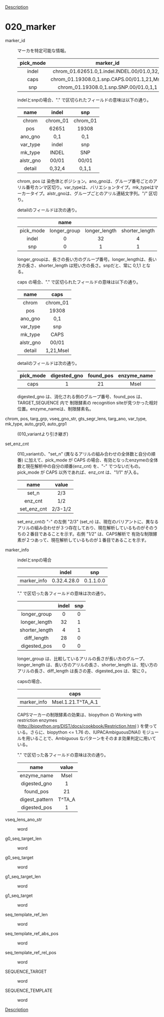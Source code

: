 [Description](DESCRIPTION.md)

# 020_marker

<dl>
<dt>
marker_id
</dt>
<dd>
<p><p>

マーカを特定可能な情報。

| pick_mode |marker_id|
|:---:|:---:|
|indel|chrom_01.62651.0,1.indel.INDEL.00/01.0,32,4|
|caps|chrom_01.19308.0,1.snp.CAPS.00/01.1,21,MseI|
|snp|chrom_01.19308.0,1.snp.SNP.00/01.0,1,1|

indelとsnpの場合、"." で区切られたフィールドの意味は以下の通り。

|name|indel|snp|
|:---:|:---:|:---:|
|chrom|chrom_01|chrom_01|
|pos|62651|19308|
|ano_gno|0,1|0,1|
|var_type|indel|snp|
|mk_type|INDEL|SNP|
|alstr_gno|00/01|00/01|
|detail|0,32,4|0,1,1|

chrom, pos は 染色体とポジション。ano_gnoは、グループ番号ごとのアリル番号カンマ区切り。var_typeは、バリエションタイプ。mk_typeはマーカータイプ。alstr_gnoは、グループごとのアリル連結文字列。"/" 区切り。

detailのフィールドは次の通り。

||name|||
|:---:|:---:|:---:|:---:|
|pick_mode| longer_group | longer_length | shorter_length |
|indel|0|32|4|
|snp|0|1|1|


longer_groupは、長さの長い方のグループ番号。longer_lengthは、長い方の長さ、shorter_length は短い方の長さ。snpだと、常に 0,1,1 となる。

caps の場合、"." で区切られたフィールドの意味は以下の通り。

|name|caps|
|:---:|:---:|
|chrom|chrom_01|
|pos|19308|
|ano_gno|0,1|
|var_type|snp|
|mk_type|CAPS|
|alstr_gno|00/01|
|detail|1,21,MseI|

detailのフィールドは次の通り。

|pick_mode|digested_gno|found_pos|enzyme_name|
|:---:|:---:|:---:|:---:|
|caps|1|21|MseI|

digested_gno は、消化される側のグループ番号、found_pos は、TARGET_SEQUENCE 内で 制限酵素の recognition siteが見つかった相対位置。enzyme_nameは、制限酵素名。

</p>
</dd>
</dl>


<dl>
<dt>

chrom, pos, targ_grp, vseq_gno_str, gts_segr_lens, targ_ano, var_type, mk_type, auto_grp0, auto_grp1

</dt>
<dd>
<p><p>
(010_variantより引き継ぎ)
</p>
</dd>
</dl>


<dl>
<dt>
set_enz_cnt
</dt>
<dd>
<p><p>

010_variantの、"set_n" (異なるアリルの組み合わせの全体数と自分の順番) に加えて、pick_mode が CAPS の場合、有効となったenzymeの全体数と現在解析中の自分の順番(enz_cnt) を、"-" でつないだもの。pick_mode が CAPS 以外であれば、enz_cnt は、"1/1" が入る。

|name|value|
|:---:|:---:|
|set_n| 2/3|
|enz_cnt|1/2|
|set_enz_cnt|2/3-1/2|

set_enz_cntの "-" の左側 "2/3" (set_n) は、現在のバリアントに、異なるアリルの組み合わせが３つ存在しており、現在解析しているものがそのうちの２番目であることを示す。右側 "1/2" は、CAPS解析で 有効な制限酵素が２つあって、現在解析しているものが１番目であることを示す。

</p>
</dd>
</dl>


<dl>
<dt>
marker_info
</dt>
<dd>
<p><p>

indelとsnpの場合

| |indel|snp|
|:---:|:---:|:---:|
|marker_info|0.32.4.28.0|0.1.1.0.0|

"." で区切った各フィールドの意味は次の通り。

| |indel|snp|
|:---:|:---:|:---:|
| longer_group |0|0|
| longer_length|32|1|
| shorter_length|4|1|
| diff_length|28|0|
| digested_pos|0|0|

longer_group は、比較しているアリルの長さが長い方のグループ、longer_length は、長い方のアリルの長さ、shorter_length は、短い方のアリルの長さ、diff_length は長さの差、digested_pos は、常に０。

capsの場合、

| |caps|
|:---:|:---:|
|marker_info|MseI.1.21.T^TA_A.1|


CAPSマーカーの制限酵素の効果は、biopython の Working with restriction enzymes (http://biopython.org/DIST/docs/cookbook/Restriction.html ) を使っている。さらに、biopython <= 1.76 の、IUPACAmbiguousDNA() モジュールを用いることで、Ambiguous なパターンをそのまま効果判定に用いている。


"." で区切った各フィールドの意味は次の通り。

|name|value|
|:---:|:---:|
|enzyme_name|MseI|
|digested_gno|1|
|found_pos|21|
|digest_pattern|T^TA_A|
|digested_pos|1|



</p>
</dd>
</dl>


<dl>
<dt>
vseq_lens_ano_str
</dt>
<dd>
<p><p>
word
</p>
</dd>
</dl>


<dl>
<dt>
g0_seq_target_len
</dt>
<dd>
<p><p>
word
</p>
</dd>
</dl>


<dl>
<dt>
g0_seq_target
</dt>
<dd>
<p><p>
word
</p>
</dd>
</dl>


<dl>
<dt>
g1_seq_target_len
</dt>
<dd>
<p><p>
word
</p>
</dd>
</dl>


<dl>
<dt>
g1_seq_target
</dt>
<dd>
<p><p>
word
</p>
</dd>
</dl>


<dl>
<dt>
seq_template_ref_len
</dt>
<dd>
<p><p>
word
</p>
</dd>
</dl>


<dl>
<dt>
seq_template_ref_abs_pos
</dt>
<dd>
<p><p>
word
</p>
</dd>
</dl>


<dl>
<dt>
seq_template_ref_rel_pos
</dt>
<dd>
<p><p>
word
</p>
</dd>
</dl>


<dl>
<dt>
SEQUENCE_TARGET
</dt>
<dd>
<p><p>
word
</p>
</dd>
</dl>


<dl>
<dt>
SEQUENCE_TEMPLATE
</dt>
<dd>
<p><p>
word
</p>
</dd>
</dl>


[Description](DESCRIPTION.md)

